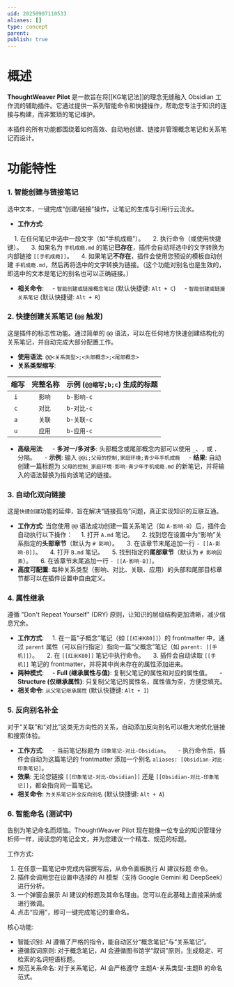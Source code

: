 ```yaml
---
uid: 20250907110533
aliases: []
type: concept
parent: 
publish: true
---
```


# 概述

**ThoughtWeaver Pilot** 是一款旨在将[[KG笔记法]]的理念无缝融入 Obsidian 工作流的辅助插件。它通过提供一系列智能命令和快捷操作，帮助您专注于知识的连接与构建，而非繁琐的笔记维护。

本插件的所有功能都围绕着如何高效、自动地创建、链接并管理概念笔记和关系笔记而设计。

# 功能特性

### 1. 智能创建与链接笔记

选中文本，一键完成“创建/链接”操作，让笔记的生成与引用行云流水。

- **工作方式**:

    1. 在任何笔记中选中一段文字（如“手机成瘾”）。
    2. 执行命令（或使用快捷键）。
    3. 如果名为 `手机成瘾.md` 的笔记**已存在**，插件会自动将选中的文字转换为内部链接 `[[手机成瘾]]`。
    4. 如果笔记**不存在**，插件会使用您预设的模板自动创建 `手机成瘾.md`，然后再将选中的文字转换为链接。（这个功能对别名也是生效的，即选中的文本是笔记的别名也可以正确链接。）

- **相关命令**:
    - `智能创建或链接概念笔记` (默认快捷键: `Alt + C`)
    - `智能创建或链接关系笔记` (默认快捷键: `Alt + R`)

### 2. 快捷创建关系笔记 (`@@` 触发)

这是插件的标志性功能。通过简单的 `@@` 语法，可以在任何地方快速创建结构化的关系笔记，并自动完成大部分配置工作。

- **使用语法**: `@@<关系类型>;<头部概念>;<尾部概念>`
- **关系类型缩写**:

|  缩写   |  完整名称   | 示例 (`@@缩写;b;c`) 生成的标题    |
| :---: | :-----: | :----------------------- |
| `i`   |  `影响`   | `b-影响-c`                 |
| `c`   |  `对比`   | `b-对比-c`                 |
| `a`   |  `关联`   | `b-关联-c`                 |
| `u`   |  `应用`   | `b-应用-c`                 |

- **高级用法**:
    - **多对一/多对多**: 头部概念或尾部概念内部可以使用 `_`、`,` 或 `，` 分隔。
    - **示例**: 输入 `@@i;父母的控制,家庭环境;青少年手机成瘾`
    - **结果**: 自动创建一篇标题为 `父母的控制_家庭环境-影响-青少年手机成瘾.md` 的新笔记，并将输入的语法替换为指向该笔记的链接。

### 3. 自动化双向链接

这是`快捷创建`功能的延伸，旨在解决“链接孤岛”问题，真正实现知识的互联互通。

- **工作方式**: 当您使用 `@@` 语法成功创建一篇关系笔记（如 `A-影响-B`）后，插件会自动执行以下操作：
    1. 打开 `A.md` 笔记。
    2. 找到您在设置中为“影响”关系指定的**头部章节**（默认为 `# 影响`）。
    3. 在该章节末尾追加一行 `- [[A-影响-B]]`。
    4. 打开 `B.md` 笔记。
    5. 找到指定的**尾部章节**（默认为 `# 影响因素`）。
    6. 在该章节末尾追加一行 `- [[A-影响-B]]`。
- **高度可配置**: 每种关系类型（影响、对比、关联、应用）的头部和尾部目标章节都可以在插件设置中自由定义。

### 4. 属性继承

遵循 "Don't Repeat Yourself" (DRY) 原则，让知识的层级结构更加清晰，减少信息冗余。

- **工作方式**:
    1. 在一篇“子概念”笔记（如 `[[红米K80]]`）的 frontmatter 中，通过 `parent` 属性（可以自行指定）指向一篇“父概念”笔记（如 `parent: [[手机]]`）。
    2. 在 `[[红米K80]]` 笔记中执行命令。
    3. 插件会自动读取 `[[手机]]` 笔记的 frontmatter，并将其中尚未存在的属性添加进来。
- **两种模式**:
    - **Full (继承属性与值)**: 复制父笔记的属性和对应的属性值。
    - **Structure (仅继承属性)**: 只复制父笔记的属性名，属性值为空，方便您填充。
- **相关命令**: `从父笔记继承属性` (默认快捷键: `Alt + I`)

### 5. 反向别名补全

对于“关联”和“对比”这类无方向性的关系，自动添加反向别名可以极大地优化链接和搜索体验。

- **工作方式**:
    - 当前笔记标题为 `印象笔记-对比-Obsidian`。
    - 执行命令后，插件会自动为这篇笔记的 frontmatter 添加一个别名 `aliases: [Obsidian-对比-印象笔记]`。
- **效果**: 无论您链接 `[[印象笔记-对比-Obsidian]]` 还是 `[[Obsidian-对比-印象笔记]]`，都会指向同一篇笔记。
- **相关命令**: `为关系笔记补全反向别名` (默认快捷键: `Alt + A`)

### 6. 智能命名 (测试中)

告别为笔记命名而烦恼。ThoughtWeaver Pilot 现在能像一位专业的知识管理分析师一样，阅读您的笔记全文，并为您建议一个精准、规范的标题。

工作方式:

1. 在任意一篇笔记中完成内容撰写后，从命令面板执行 AI 建议标题 命令。
2. 插件会调用您在设置中选择的 AI 模型（支持 Google Gemini 和 DeepSeek）进行分析。
3. 一个弹窗会展示 AI 建议的标题及其命名理由。您可以在此基础上直接采纳或进行微调。
4. 点击“应用”，即可一键完成笔记的重命名。

核心功能:

- 智能识别: AI 遵循了严格的指令，能自动区分“概念笔记”与“关系笔记”。
- 遵循叙词原则: 对于概念笔记，AI 会遵循图书馆学“叙词”原则，生成稳定、可检索的名词短语标题。
- 规范关系命名: 对于关系笔记，AI 会严格遵守 主题A-关系类型-主题B 的命名范式。



